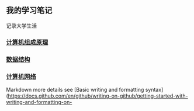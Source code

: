 ## 我的学习笔记

记录大学生活

### [计算机组成原理](https://pfli666.github.io/car-manager/architecture/)

### [数据结构](https://pfli666.github.io/car-manager/DataStructure/)

### [计算机网络](https://pfli666.github.io/car-manager/Network/)

Markdown more details see [Basic writing and formatting syntax](https://docs.github.com/en/github/writing-on-github/getting-started-with-writing-and-formatting-on-
